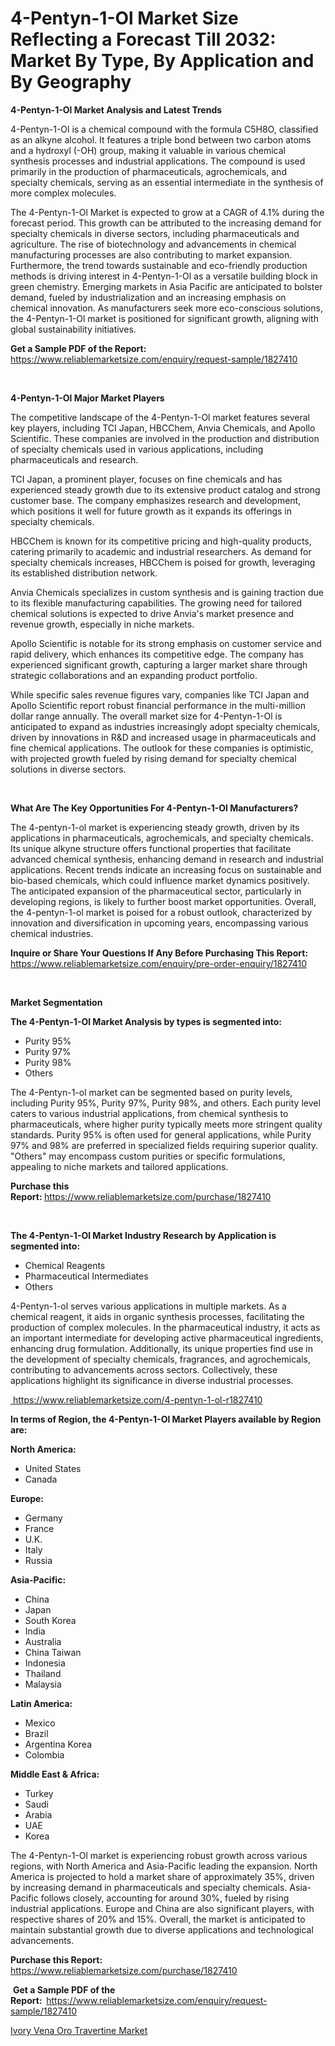 <p><h1>4-Pentyn-1-Ol Market Size Reflecting a Forecast Till 2032: Market By Type, By Application and By Geography</h1></p><p><strong>4-Pentyn-1-Ol Market Analysis and Latest Trends</strong></p>
<p><p>4-Pentyn-1-Ol is a chemical compound with the formula C5H8O, classified as an alkyne alcohol. It features a triple bond between two carbon atoms and a hydroxyl (-OH) group, making it valuable in various chemical synthesis processes and industrial applications. The compound is used primarily in the production of pharmaceuticals, agrochemicals, and specialty chemicals, serving as an essential intermediate in the synthesis of more complex molecules.</p><p>The 4-Pentyn-1-Ol Market is expected to grow at a CAGR of 4.1% during the forecast period. This growth can be attributed to the increasing demand for specialty chemicals in diverse sectors, including pharmaceuticals and agriculture. The rise of biotechnology and advancements in chemical manufacturing processes are also contributing to market expansion. Furthermore, the trend towards sustainable and eco-friendly production methods is driving interest in 4-Pentyn-1-Ol as a versatile building block in green chemistry. Emerging markets in Asia Pacific are anticipated to bolster demand, fueled by industrialization and an increasing emphasis on chemical innovation. As manufacturers seek more eco-conscious solutions, the 4-Pentyn-1-Ol market is positioned for significant growth, aligning with global sustainability initiatives.</p></p>
<p><strong>Get a Sample PDF of the Report:&nbsp;</strong> <a href="https://www.reliablemarketsize.com/enquiry/request-sample/1827410?utm_campaign=2444&utm_medium=2&utm_source=Github&utm_content=ia&utm_term=03042025&utm_id=4-pentyn-1-ol">https://www.reliablemarketsize.com/enquiry/request-sample/1827410</a></p>
<p>&nbsp;</p>
<p><strong>4-Pentyn-1-Ol Major Market Players</strong></p>
<p><p>The competitive landscape of the 4-Pentyn-1-Ol market features several key players, including TCI Japan, HBCChem, Anvia Chemicals, and Apollo Scientific. These companies are involved in the production and distribution of specialty chemicals used in various applications, including pharmaceuticals and research.</p><p>TCI Japan, a prominent player, focuses on fine chemicals and has experienced steady growth due to its extensive product catalog and strong customer base. The company emphasizes research and development, which positions it well for future growth as it expands its offerings in specialty chemicals.</p><p>HBCChem is known for its competitive pricing and high-quality products, catering primarily to academic and industrial researchers. As demand for specialty chemicals increases, HBCChem is poised for growth, leveraging its established distribution network.</p><p>Anvia Chemicals specializes in custom synthesis and is gaining traction due to its flexible manufacturing capabilities. The growing need for tailored chemical solutions is expected to drive Anvia's market presence and revenue growth, especially in niche markets.</p><p>Apollo Scientific is notable for its strong emphasis on customer service and rapid delivery, which enhances its competitive edge. The company has experienced significant growth, capturing a larger market share through strategic collaborations and an expanding product portfolio.</p><p>While specific sales revenue figures vary, companies like TCI Japan and Apollo Scientific report robust financial performance in the multi-million dollar range annually. The overall market size for 4-Pentyn-1-Ol is anticipated to expand as industries increasingly adopt specialty chemicals, driven by innovations in R&D and increased usage in pharmaceuticals and fine chemical applications. The outlook for these companies is optimistic, with projected growth fueled by rising demand for specialty chemical solutions in diverse sectors.</p></p>
<p>&nbsp;</p>
<p><strong>What Are The Key Opportunities For 4-Pentyn-1-Ol Manufacturers?</strong></p>
<p><p>The 4-pentyn-1-ol market is experiencing steady growth, driven by its applications in pharmaceuticals, agrochemicals, and specialty chemicals. Its unique alkyne structure offers functional properties that facilitate advanced chemical synthesis, enhancing demand in research and industrial applications. Recent trends indicate an increasing focus on sustainable and bio-based chemicals, which could influence market dynamics positively. The anticipated expansion of the pharmaceutical sector, particularly in developing regions, is likely to further boost market opportunities. Overall, the 4-pentyn-1-ol market is poised for a robust outlook, characterized by innovation and diversification in upcoming years, encompassing various chemical industries.</p></p>
<p><strong>Inquire or Share Your Questions If Any Before Purchasing This Report:</strong> <a href="https://www.reliablemarketsize.com/enquiry/pre-order-enquiry/1827410?utm_campaign=2444&utm_medium=2&utm_source=Github&utm_content=ia&utm_term=03042025&utm_id=4-pentyn-1-ol">https://www.reliablemarketsize.com/enquiry/pre-order-enquiry/1827410</a></p>
<p>&nbsp;</p>
<p><strong>Market Segmentation</strong></p>
<p><strong>The 4-Pentyn-1-Ol Market Analysis by types is segmented into:</strong></p>
<p><ul><li>Purity 95%</li><li>Purity 97%</li><li>Purity 98%</li><li>Others</li></ul></p>
<p><p>The 4-Pentyn-1-ol market can be segmented based on purity levels, including Purity 95%, Purity 97%, Purity 98%, and others. Each purity level caters to various industrial applications, from chemical synthesis to pharmaceuticals, where higher purity typically meets more stringent quality standards. Purity 95% is often used for general applications, while Purity 97% and 98% are preferred in specialized fields requiring superior quality. "Others" may encompass custom purities or specific formulations, appealing to niche markets and tailored applications.</p></p>
<p><strong>Purchase this Report:&nbsp;</strong><a href="https://www.reliablemarketsize.com/purchase/1827410?utm_campaign=2444&utm_medium=2&utm_source=Github&utm_content=ia&utm_term=03042025&utm_id=4-pentyn-1-ol">https://www.reliablemarketsize.com/purchase/1827410</a></p>
<p>&nbsp;</p>
<p><strong>The 4-Pentyn-1-Ol Market Industry Research by Application is segmented into:</strong></p>
<p><ul><li>Chemical Reagents</li><li>Pharmaceutical Intermediates</li><li>Others</li></ul></p>
<p><p>4-Pentyn-1-ol serves various applications in multiple markets. As a chemical reagent, it aids in organic synthesis processes, facilitating the production of complex molecules. In the pharmaceutical industry, it acts as an important intermediate for developing active pharmaceutical ingredients, enhancing drug formulation. Additionally, its unique properties find use in the development of specialty chemicals, fragrances, and agrochemicals, contributing to advancements across sectors. Collectively, these applications highlight its significance in diverse industrial processes.</p></p>
<p><a href="https://www.reliablemarketsize.com/4-pentyn-1-ol-r1827410?utm_campaign=2444&utm_medium=2&utm_source=Github&utm_content=ia&utm_term=03042025&utm_id=4-pentyn-1-ol">&nbsp;https://www.reliablemarketsize.com/4-pentyn-1-ol-r1827410</a></p>
<p><strong>In terms of Region, the 4-Pentyn-1-Ol Market Players available by Region are:</strong></p>
<p>
    <p> <strong> North America: </strong>
        <ul>
            <li>United States</li>
            <li>Canada</li>
        </ul>
        </p> 
    <p> <strong> Europe: </strong>
        <ul>
            <li>Germany</li>
            <li>France</li>
            <li>U.K.</li>
            <li>Italy</li>
            <li>Russia</li>
        </ul>
        </p> 
    <p> <strong> Asia-Pacific: </strong>
        <ul>
            <li>China</li>
            <li>Japan</li>
            <li>South Korea</li>
            <li>India</li>
            <li>Australia</li>
            <li>China Taiwan</li>
            <li>Indonesia</li>
            <li>Thailand</li>
            <li>Malaysia</li>
        </ul>
        </p> 
    <p> <strong> Latin America: </strong>
        <ul>
            <li>Mexico</li>
            <li>Brazil</li>
            <li>Argentina Korea</li>
            <li>Colombia</li>
        </ul>
        </p> 
    <p> <strong> Middle East & Africa: </strong>
        <ul>
            <li>Turkey</li>
            <li>Saudi</li>
            <li>Arabia</li>
            <li>UAE</li>
            <li>Korea</li>
        </ul>
    </p>
    </p>
<p><p>The 4-Pentyn-1-Ol market is experiencing robust growth across various regions, with North America and Asia-Pacific leading the expansion. North America is projected to hold a market share of approximately 35%, driven by increasing demand in pharmaceuticals and specialty chemicals. Asia-Pacific follows closely, accounting for around 30%, fueled by rising industrial applications. Europe and China are also significant players, with respective shares of 20% and 15%. Overall, the market is anticipated to maintain substantial growth due to diverse applications and technological advancements.</p></p>
<p><strong>Purchase this Report: </strong><a href="https://www.reliablemarketsize.com/purchase/1827410?utm_campaign=2444&utm_medium=2&utm_source=Github&utm_content=ia&utm_term=03042025&utm_id=4-pentyn-1-ol">https://www.reliablemarketsize.com/purchase/1827410</a></p>
<p>&nbsp;<strong>Get a Sample PDF of the Report:&nbsp;&nbsp;</strong><a href="https://www.reliablemarketsize.com/enquiry/request-sample/1827410?utm_campaign=2444&utm_medium=2&utm_source=Github&utm_content=ia&utm_term=03042025&utm_id=4-pentyn-1-ol">https://www.reliablemarketsize.com/enquiry/request-sample/1827410</a></p>
<p><strong></strong></p>
<p><p><a href="https://github.com/WashimHussain441/Market-Research-Report-List-2/blob/main/ivory-vena-oro-travertine-market.md?utm_campaign=2444&utm_medium=2&utm_source=Github&utm_content=ia&utm_term=03042025&utm_id=4-pentyn-1-ol">Ivory Vena Oro Travertine Market</a></p></p>
